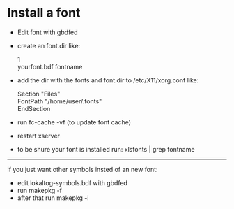 Install a font
==============

- Edit font with gbdfed
- create an font.dir like:

  1  
  yourfont.bdf fontname

- add the dir with the fonts and font.dir to /etc/X11/xorg.conf like:

  Section "Files"  
     FontPath    "/home/user/.fonts"  
  EndSection

- run fc-cache -vf  (to update font cache)
- restart xserver
- to be shure your font is installed run: xlsfonts | grep fontname

-------------
if you just want other symbols insted of an new font:
- edit lokaltog-symbols.bdf with gbdfed
- run makepkg -f
- after that run makepkg -i
